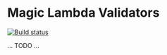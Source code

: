 
# Magic Lambda Validators

[![Build status](https://travis-ci.org/polterguy/magic.lambda.auth.svg?master)](https://travis-ci.org/polterguy/magic.lambda.auth)

... TODO ...
